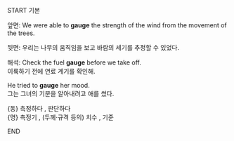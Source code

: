 START
기본

앞면:
We were able to **gauge** the strength of the wind from the movement of the trees. 

뒷면:
우리는 나무의 움직임을 보고 바람의 세기를 추정할 수 있었다.

해석:
Check the fuel **gauge** before we take off.  
이륙하기 전에 연료 계기를 확인해.

He tried to **gauge** her mood.  
그는 그녀의 기분을 알아내려고 애를 썼다.

{동} 측정하다 , 판단하다  
{명} 측정기 , (두께·규격 등의) 치수 , 기준
<!--ID: 1747213161415-->
END